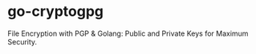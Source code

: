 # go-cryptogpg
File Encryption with PGP &amp; Golang: Public and Private Keys for Maximum Security.
